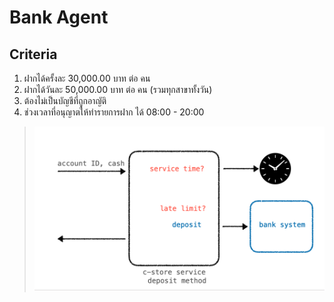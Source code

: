 # Bank Agent

## Criteria

1. ฝากได้ครั้งละ 30,000.00 บาท ต่อ คน
2. ฝากได้วันละ 50,000.00 บาท ต่อ คน (รวมทุกสาขาทั้งวัน)
3. ต้องไม่เป็นบัญชีที่ถูกอาญัติ
4. ช่วงเวลาที่อนุญาตให้ทำรายการฝาก ได้ 08:00 - 20:00

> ![Bank Agent](./images/deposit.png)

